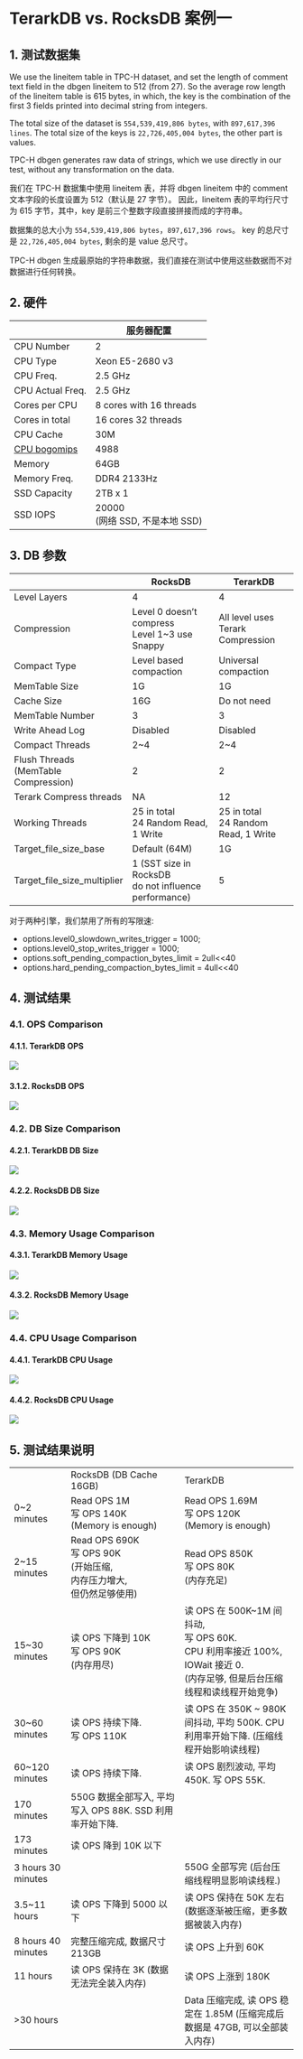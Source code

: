 # TerarkDB vs. RocksDB 案例一

## 1. 测试数据集

We use the lineitem table in TPC-H dataset, and set the length of comment text field in the dbgen lineitem to 512 (from 27). So the average row length of the lineitem table is 615 bytes, in which, the key is the combination of the first 3 fields printed into decimal string from integers.

The total size of the dataset is `554,539,419,806 bytes`, with `897,617,396 lines`. The total size of the keys is `22,726,405,004 bytes`, the other part is values.

TPC-H dbgen generates raw data of strings, which we use directly in our test, without any transformation on the data.


我们在 TPC-H 数据集中使用 lineitem 表，并将 dbgen lineitem 中的 comment 文本字段的长度设置为 512（默认是 27 字节）。 因此，lineitem 表的平均行尺寸为 615 字节，其中，key 是前三个整数字段直接拼接而成的字符串。

数据集的总大小为 `554,539,419,806 bytes`，`897,617,396 rows`。 key 的总尺寸是 `22,726,405,004 bytes`, 剩余的是 value 总尺寸。

TPC-H dbgen 生成最原始的字符串数据，我们直接在测试中使用这些数据而不对数据进行任何转换。


## 2. 硬件
|                                                                    | 服务器配置                                  |
|--------------------------------------------------------------------|-------------------------------------------|
| CPU Number                                                         | 2                                         |
| CPU Type                                                           | Xeon E5-2680 v3                           |
| CPU Freq.                                                          | 2.5 GHz                                   |
| CPU Actual Freq.                                                   | 2.5 GHz                                   |
| Cores per CPU                                                      | 8 cores with 16 threads                   |
| Cores in total                                                     | 16 cores 32 threads                       |
| CPU Cache                                                          | 30M                                       |
| [CPU bogomips](http://www.cnblogs.com/youngerchina/p/5624439.html) | 4988                                      |
| Memory                                                             | 64GB                                      |
| Memory Freq.                                                       | DDR4 2133Hz                               |
| SSD Capacity                                                       | 2TB x 1                                   |
| SSD IOPS                                                           | 20000 <br/>(网络 SSD, 不是本地 SSD) |

## 3. DB 参数

|                                      | RocksDB                                                                                                                                                                                                                  | TerarkDB                              |
|--------------------------------------|--------------------------------------------------------------------------------------------------------------------------------------------------------------------------------------------------------------------------|---------------------------------------|
| Level Layers                         | 4                                                                                                                                                                                                                        | 4                                     |
| Compression                          | Level 0 doesn’t compress<br/>Level 1~3 use Snappy                                                                                                                                                                        | All level uses<br/>Terark Compression |
| Compact Type                         | Level based compaction                                                                                                                                                                                                   | Universal compaction                  |
| MemTable Size                        | 1G                                                                                                                                                                                                                       | 1G                                    |
| Cache Size                           | 16G                                                                                                                                                                                                                      | Do not need                           |
| MemTable Number                      | 3                                                                                                                                                                                                                        | 3                                     |
| Write Ahead Log                      | Disabled                                                                                                                                                                                                                 | Disabled                              |
| Compact Threads                      | 2~4                                                                                                                                                                                                                      | 2~4                                   |
| Flush Threads <br/>(MemTable Compression) | 2                                                                                                                                                                                                                        | 2                                     |
| Terark Compress threads              | NA                                                                                                                                                                                                                       | 12                                    |
| Working Threads                      | 25 in total <br/>24 Random Read, 1 Write                                                                                                                                                                                     | 25 in total <br/>24 Random Read, 1 Write                       |
| Target_file_size_base                | Default (64M)                                                                                                                                                                                                            | 1G                                    |
| Target_file_size_multiplier          | 1 (SST size in RocksDB<br/> do not influence performance)                                                                                                                                                                     | 5                                     |


对于两种引擎，我们禁用了所有的写限速:

- options.level0_slowdown_writes_trigger = 1000;
- options.level0_stop_writes_trigger = 1000;
- options.soft_pending_compaction_bytes_limit = 2ull<<40
- options.hard_pending_compaction_bytes_limit = 4ull<<40


## 4. 测试结果
### 4.1. OPS Comparison
#### 4.1.1. TerarkDB OPS
![](images/terarkdb_vs_rocksdb_server_a/terarkdb_ops.png)
#### 3.1.2. RocksDB OPS
![](images/terarkdb_vs_rocksdb_server_a/rocksdb_ops.png)

### 4.2. DB Size Comparison
#### 4.2.1. TerarkDB DB Size
![](images/terarkdb_vs_rocksdb_server_a/terarkdb_dbsize.png)
#### 4.2.2. RocksDB DB Size
![](images/terarkdb_vs_rocksdb_server_a/rocksdb_dbsize.png)

### 4.3. Memory Usage Comparison
#### 4.3.1. TerarkDB Memory Usage
![](images/terarkdb_vs_rocksdb_server_a/terarkdb_memory.png)
#### 4.3.2. RocksDB Memory Usage
![](images/terarkdb_vs_rocksdb_server_a/rocksdb_memory.png)

### 4.4. CPU Usage Comparison
#### 4.4.1. TerarkDB CPU Usage
![](images/terarkdb_vs_rocksdb_server_a/terarkdb_cpu.png)
#### 4.4.2. RocksDB CPU Usage
![](images/terarkdb_vs_rocksdb_server_a/rocksdb_cpu.png)

## 5. 测试结果说明

<table>
<tr>
  <td width="20%">&nbsp;</td>
  <td width="40%">RocksDB (DB Cache 16GB)</td>
  <td width="40%">TerarkDB</td>
</tr>
<tr>
  <td>0~2 minutes</td>
  <td>Read OPS 1M <br/>写 OPS 140K <br/>(Memory is enough)</td>
  <td>Read OPS 1.69M <br/>写 OPS 120K <br/>(Memory is enough)</td>
</tr>

<tr>
<td>2~15 minutes</td>
<td>Read OPS 690K <br/>写 OPS 90K <br/>(开始压缩, <br/>内存压力增大, <br/> 但仍然足够使用)</td>
<td>Read OPS 850K <br/> 写 OPS 80K <br/>(内存充足)</td>
</tr>

<tr>
  <td>15~30 minutes</td>
  <td> 读 OPS 下降到 10K<br/> 写 OPS 90K <br/>(内存用尽)
</td>
  <td>读 OPS 在 500K~1M 间抖动,<br/> 写 OPS 60K. <br/>
      CPU 利用率接近 100%, IOWait 接近 0. <br/>
      (内存足够, 但是后台压缩线程和读线程开始竞争)</td>
</tr>

<tr>
<td>30~60 minutes</td>
<td>读 OPS 持续下降. <br/>写 OPS 110K</td>
<td>读 OPS 在 350K ~ 980K 间抖动, 平均 500K. CPU 利用率开始下降. (压缩线程开始影响读线程)</td>
</tr>

<tr>
<td>60~120 minutes</td>
<td>读 OPS 持续下降.</td>
<td>读 OPS 剧烈波动, 平均 450K.
写 OPS 55K.</td>
</tr>

<tr>
<td>170 minutes</td>
<td>550G 数据全部写入, 平均写入 OPS 88K. SSD 利用率开始下降.</td>
<td>&nbsp;</td>
</tr>

<tr>
<td>173 minutes</td>
<td>读 OPS 降到 10K 以下</td>
<td>&nbsp;</td>
</tr>

<tr>
<td>3 hours 30 minutes</td>
<td>&nbsp;</td>
<td>550G 全部写完 (后台压缩线程明显影响读线程.)</td>
</tr>

<tr>
<td>3.5~11 hours</td>
<td>读 OPS 下降到 5000 以下</td>
<td>读 OPS 保持在 50K 左右 (数据逐渐被压缩，更多数据被装入内存)</td>
</tr>

<tr>
<td>8 hours 40 minutes</td>
<td>完整压缩完成, 数据尺寸 213GB</td>
<td>读 OPS 上升到 60K</td>
</tr>

<tr>
<td>11 hours</td>
<td>读 OPS 保持在 3K (数据无法完全装入内存)</td>
<td>读 OPS 上涨到 180K</td>
</tr>

<tr>
<td>>30 hours</td>
<td>&nbsp;</td>
<td>Data 压缩完成, 读 OPS 稳定在 1.85M (压缩完成后数据是 47GB, 可以全部装入内存)</td>
</tr>

</table>
